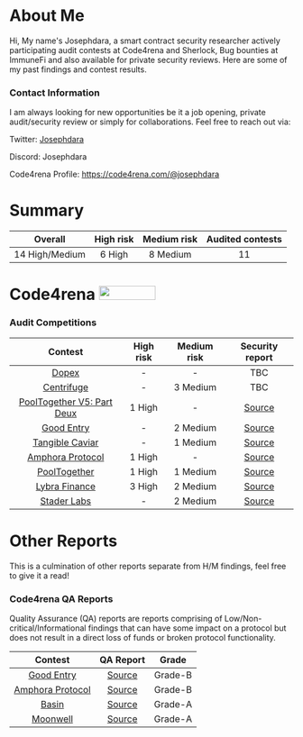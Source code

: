 # About Me

Hi, My name's Josephdara, a smart contract security researcher actively participating audit contests at Code4rena and Sherlock,  Bug bounties at ImmuneFi and also available for private security reviews. Here are some of my past findings and contest results.

### Contact Information
I am always looking for new opportunities be it a job opening, private audit/security review or simply for collaborations. Feel free to reach out via:

Twitter: [Josephdara](https://twitter.com/jhoe0x)

Discord: Josephdara

Code4rena Profile: https://code4rena.com/@josephdara

# Summary

| Overall | High risk |  Medium risk | Audited contests |
|:--:|:--:|:--:|:--:|
| 14 High/Medium | 6 High | 8 Medium | 11 |  

# Code4rena <img src="https://code4rena.com/logos/c4-logo.svg" width=100 height=25>

### Audit Competitions
| Contest | High risk | Medium risk | Security report | 
|:--:|:--:|:--:|:--:|
| [Dopex](https://code4rena.com/contests/2023-08-dopex#top) | - | - | TBC |
| [Centrifuge](https://code4rena.com/contests/2023-09-centrifuge#top) | - | 3 Medium| TBC |
| [PoolTogether V5: Part Deux](https://code4rena.com/contests/2023-08-pooltogether-v5-part-deux#top) | 1 High | - | [Source](xxxxxxxx)  |
| [Good Entry](https://code4rena.com/contests/2023-08-good-entry#top) | - | 2 Medium |  [Source](https://github.com/Josephdara/Audits/blob/main/Code4rena/Good%20Entry/GoodEntry-Report.md) | 
| [Tangible Caviar](https://code4rena.com/contests/2023-08-tangible-caviar#top) | - | 1 Medium | [Source](xxxxxxxx) | 
| [Amphora Protocol](https://code4rena.com/contests/2023-07-amphora-protocol#top) | 1 High | - | [Source](xxxxxxxx)  | 
| [PoolTogether](https://code4rena.com/contests/2023-07-pooltogether#top) | 1 High | 1 Medium| [Source](https://github.com/Josephdara/Audits/blob/main/Code4rena/PoolTogether-V5/PoolTogether-V5-Report.md)  |
| [Lybra Finance](https://code4rena.com/contests/2023-06-lybra-finance#top) | 3 High | 2 Medium | [Source](https://github.com/Josephdara/Audits/blob/main/Code4rena/Lybra%20Finance/Lybra-Report.md) | 
| [Stader Labs](https://code4rena.com/contests/2023-06-stader-labs#top) | - | 2 Medium | [Source](xxxxxxxx)  | 


# Other Reports
This is a culmination of other reports separate from H/M findings, feel free to give it a read!

### Code4rena QA Reports
Quality Assurance (QA) reports are reports comprising of Low/Non-critical/Informational findings that can have some impact on a protocol but does not result in a direct loss of funds or broken protocol functionality.

| Contest | QA Report | Grade|
|:--:|:--:|:--:|
| [Good Entry](https://code4rena.com/contests/2023-08-good-entry#top) | [Source](xxxxxxxx)   | Grade-B |
| [Amphora Protocol](https://code4rena.com/contests/2023-07-amphora-protocol#top) |  [Source](xxxxxxxx)  | Grade-B |
| [Basin](https://code4rena.com/contests/2023-07-basin#top) |[Source](xxxxxxxx) | Grade-A |
| [Moonwell](https://code4rena.com/contests/2023-07-moonwell#top) | [Source](xxxxxxxx) | Grade-A |




